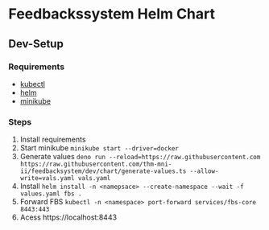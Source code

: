 # Feedbackssystem Helm Chart

## Dev-Setup

### Requirements 

* [kubectl](https://kubernetes.io/docs/tasks/tools/)
* [helm](https://helm.sh/docs/intro/install/)
* [minikube](https://minikube.sigs.k8s.io/docs/start/)

### Steps

1. Install requirements
2. Start minikube `minikube start --driver=docker`
3. Generate values `deno run --reload=https://raw.githubusercontent.com https://raw.githubusercontent.com/thm-mni-ii/feedbacksystem/dev/chart/generate-values.ts --allow-write=vals.yaml vals.yaml`
4. Install `helm install -n <namepsace> --create-namespace --wait -f values.yaml fbs .`
5. Forward FBS `kubectl -n <namespace> port-forward services/fbs-core 8443:443`
6. Acess https://localhost:8443
